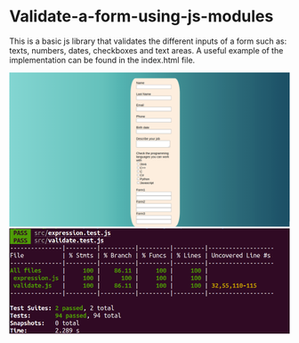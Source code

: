 # Validate-a-form-using-js-modules

This is a basic js library that validates the different inputs of a form such as: texts, numbers, dates, checkboxes and text areas.
A useful example of the implementation can be found in the index.html file.

![](assets/img/result.png)
![](assets/img/test.png)
